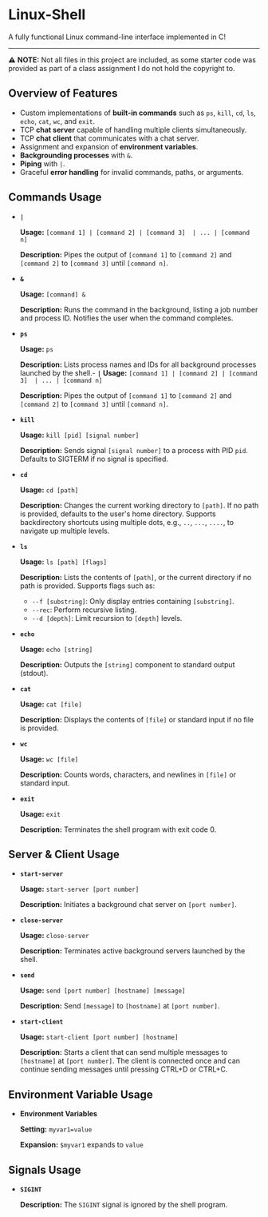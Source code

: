 # Linux-Shell
A fully functional Linux command-line interface implemented in C!

---

⚠️ **NOTE:** Not all files in this project are included, as some starter code was provided as part of a class assignment I do not hold the copyright to.

## Overview of Features
- Custom implementations of **built-in commands** such as `ps`, `kill`, `cd`, `ls`, `echo`, `cat`, `wc`, and `exit`.
- TCP **chat server** capable of handling multiple clients simultaneously.
- TCP **chat client** that communicates with a chat server.
- Assignment and expansion of **environment variables**.
- **Backgrounding processes** with `&`.
- **Piping** with `|`.
- Graceful **error handling** for invalid commands, paths, or arguments.

## Commands Usage

- **`|`**
  
  **Usage:** `[command 1] | [command 2] | [command 3]  | ... | [command n]`
  
  **Description:** Pipes the output of `[command 1]` to `[command 2]` and `[command 2]` to `[command 3]` until `[command n]`.

- **`&`**
  
  **Usage:** `[command] &`
  
  **Description:** Runs the command in the background, listing a job number and process ID. Notifies the user when the command completes.

- **`ps`**
  
  **Usage:** `ps`
  
  **Description:** Lists process names and IDs for all background processes launched by the shell.- **`|`**
  **Usage:** `[command 1] | [command 2] | [command 3]  | ... | [command n]`
  
  **Description:** Pipes the output of `[command 1]` to `[command 2]` and `[command 2]` to `[command 3]` until `[command n]`.

- **`kill`**
  
  **Usage:** `kill [pid] [signal number]`
  
  **Description:** Sends signal `[signal number]` to a process with PID `pid`. Defaults to SIGTERM if no signal is specified.

- **`cd`**
  
  **Usage:** `cd [path]`
  
  **Description:** Changes the current working directory to `[path]`. If no path is provided, defaults to the user's home directory. Supports
  backdirectory shortcuts using multiple dots, e.g., `..`, `...`, `....`, to navigate up multiple levels.

- **`ls`**
  
  **Usage:** `ls [path] [flags]`
  
  **Description:** Lists the contents of `[path]`, or the current directory if no path is provided. Supports flags such as:
  - `--f [substring]`: Only display entries containing `[substring]`.
  - `--rec`: Perform recursive listing.
  - `--d [depth]`: Limit recursion to `[depth]` levels.

- **`echo`**
  
  **Usage:** `echo [string]`
  
  **Description:** Outputs the `[string]` component to standard output (stdout).

- **`cat`**
  
  **Usage:** `cat [file]`
  
  **Description:** Displays the contents of `[file]` or standard input if no file is provided.

- **`wc`**
  
  **Usage:** `wc [file]`
  
  **Description:** Counts words, characters, and newlines in `[file]` or standard input.

- **`exit`**
  
  **Usage:** `exit`
  
  **Description:** Terminates the shell program with exit code 0.

## Server & Client Usage

- **`start-server`**
  
  **Usage:** `start-server [port number]`
  
  **Description:** Initiates a background chat server on `[port number]`.
  
- **`close-server`**
  
  **Usage:** `close-server`
  
  **Description:** Terminates active background servers launched by the shell.
  
- **`send`**
  
  **Usage:** `send [port number] [hostname] [message]`
  
  **Description:** Send `[message]` to `[hostname]` at `[port number]`.
  
- **`start-client`**
  
  **Usage:** `start-client [port number] [hostname]`
  
  **Description:** Starts a client that can send multiple messages to `[hostname]` at `[port number]`. The client is connected once and can continue
  sending messages until pressing CTRL+D or CTRL+C.

## Environment Variable Usage

- **Environment Variables**
  
  **Setting:** `myvar1=value`
  
  **Expansion:** `$myvar1` expands to `value`

## Signals Usage

- **`SIGINT`**
  
  **Description:** The `SIGINT` signal is ignored by the shell program.
